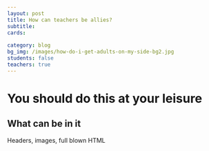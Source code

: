 ```yaml
---
layout: post
title: How can teachers be allies?
subtitle: 
cards:
   
category: blog
bg_img: /images/how-do-i-get-adults-on-my-side-bg2.jpg
students: false
teachers: true
---
```


You should do this at your leisure
==================================

## What can be in it

Headers, images, full blown HTML

